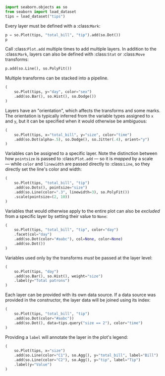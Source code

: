 ```python
import seaborn.objects as so
from seaborn import load_dataset
tips = load_dataset("tips")
```
Every layer must be defined with a :class:`Mark`:

```python
p = so.Plot(tips, "total_bill", "tip").add(so.Dot())
p
```
Call :class:`Plot.add` multiple times to add multiple layers. In addition to the :class:`Mark`, layers can also be defined with :class:`Stat` or :class:`Move` transforms:

```python
p.add(so.Line(), so.PolyFit())
```
Multiple transforms can be stacked into a pipeline. 

```python
(
    so.Plot(tips, y="day", color="sex")
    .add(so.Bar(), so.Hist(), so.Dodge())
)
```
Layers have an "orientation", which affects the transforms and some marks. The orientation is typically inferred from the variable types assigned to `x` and `y`, but it can be specified when it would otherwise be ambiguous:

```python
(
    so.Plot(tips, x="total_bill", y="size", color="time")
    .add(so.Dot(alpha=.5), so.Dodge(), so.Jitter(.4), orient="y")
)
```
Variables can be assigned to a specific layer. Note the distinction between how `pointsize` is passed to :class:`Plot.add` — so it is *mapped* by a scale — while `color` and `linewidth` are passed directly to :class:`Line`, so they directly set the line's color and width:

```python
(
    so.Plot(tips, "total_bill", "tip")
    .add(so.Dots(), pointsize="size")
    .add(so.Line(color=".3", linewidth=3), so.PolyFit())
    .scale(pointsize=(2, 10))
)
```
Variables that would otherwise apply to the entire plot can also be *excluded* from a specific layer by setting their value to `None`:

```python
(
    so.Plot(tips, "total_bill", "tip", color="day")
    .facet(col="day")
    .add(so.Dot(color="#aabc"), col=None, color=None)
    .add(so.Dot())
)
```
Variables used only by the transforms *must* be passed at the layer level:

```python
(
    so.Plot(tips, "day")
    .add(so.Bar(), so.Hist(), weight="size")
    .label(y="Total patrons")
)
```
Each layer can be provided with its own data source. If a data source was provided in the constructor, the layer data will be joined using its index:

```python
(
    so.Plot(tips, "total_bill", "tip")
    .add(so.Dot(color="#aabc"))
    .add(so.Dot(), data=tips.query("size == 2"), color="time")
)
```
Providing a `label` will annotate the layer in the plot's legend:

```python
(
    so.Plot(tips, x="size")
    .add(so.Line(color="C1"), so.Agg(), y="total_bill", label="Bill")
    .add(so.Line(color="C2"), so.Agg(), y="tip", label="Tip")
    .label(y="Value")
)
```


```python

```
